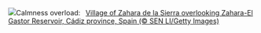 ![](https://www.bing.com/th?id=OHR.CadizSpain_EN-US9699586606_UHD.jpg&w=1000)Calmness overload:&nbsp;&ensp;[Village of Zahara de la Sierra overlooking Zahara-El Gastor Reservoir, Cádiz province, Spain (© SEN LI/Getty Images)](https://www.bing.com/th?id=OHR.CadizSpain_EN-US9699586606_UHD.jpg)
<br><br/>
